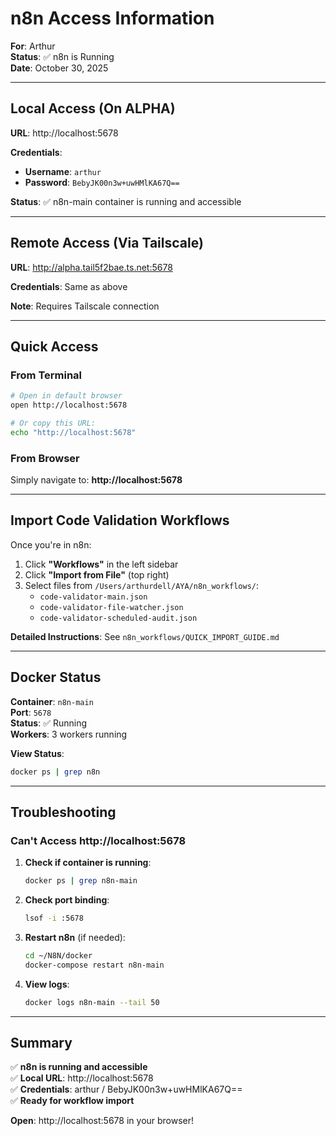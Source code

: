# n8n Access Information

**For**: Arthur  
**Status**: ✅ n8n is Running  
**Date**: October 30, 2025

---

## Local Access (On ALPHA)

**URL**: http://localhost:5678

**Credentials**:
- **Username**: `arthur`
- **Password**: `BebyJK00n3w+uwHMlKA67Q==`

**Status**: ✅ n8n-main container is running and accessible

---

## Remote Access (Via Tailscale)

**URL**: http://alpha.tail5f2bae.ts.net:5678

**Credentials**: Same as above

**Note**: Requires Tailscale connection

---

## Quick Access

### From Terminal

```bash
# Open in default browser
open http://localhost:5678

# Or copy this URL:
echo "http://localhost:5678"
```

### From Browser

Simply navigate to: **http://localhost:5678**

---

## Import Code Validation Workflows

Once you're in n8n:

1. Click **"Workflows"** in the left sidebar
2. Click **"Import from File"** (top right)
3. Select files from `/Users/arthurdell/AYA/n8n_workflows/`:
   - `code-validator-main.json`
   - `code-validator-file-watcher.json`
   - `code-validator-scheduled-audit.json`

**Detailed Instructions**: See `n8n_workflows/QUICK_IMPORT_GUIDE.md`

---

## Docker Status

**Container**: `n8n-main`  
**Port**: `5678`  
**Status**: ✅ Running  
**Workers**: 3 workers running  

**View Status**:
```bash
docker ps | grep n8n
```

---

## Troubleshooting

### Can't Access http://localhost:5678

1. **Check if container is running**:
   ```bash
   docker ps | grep n8n-main
   ```

2. **Check port binding**:
   ```bash
   lsof -i :5678
   ```

3. **Restart n8n** (if needed):
   ```bash
   cd ~/N8N/docker
   docker-compose restart n8n-main
   ```

4. **View logs**:
   ```bash
   docker logs n8n-main --tail 50
   ```

---

## Summary

✅ **n8n is running and accessible**  
✅ **Local URL**: http://localhost:5678  
✅ **Credentials**: arthur / BebyJK00n3w+uwHMlKA67Q==  
✅ **Ready for workflow import**  

**Open**: http://localhost:5678 in your browser!

